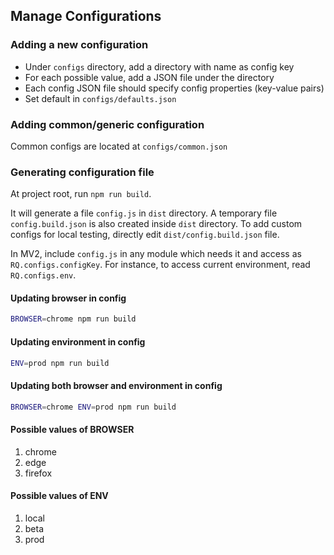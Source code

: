 ## Manage Configurations

### Adding a new configuration

- Under `configs` directory, add a directory with name as config key
- For each possible value, add a JSON file under the directory
- Each config JSON file should specify config properties (key-value pairs)
- Set default in `configs/defaults.json`

### Adding common/generic configuration

Common configs are located at `configs/common.json`

### Generating configuration file

At project root, run `npm run build`. 

It will generate a file `config.js` in `dist` directory.
A temporary file `config.build.json` is also created inside `dist` directory. To add custom configs for local testing, directly edit `dist/config.build.json` file.

In MV2, include `config.js` in any module which needs it and access as `RQ.configs.configKey`.
For instance, to access current environment, read `RQ.configs.env`.

#### Updating browser in config

```sh
BROWSER=chrome npm run build
```

#### Updating environment in config

```sh
ENV=prod npm run build
```

#### Updating both browser and environment in config

```sh
BROWSER=chrome ENV=prod npm run build
```

#### Possible values of BROWSER

1. chrome
2. edge
3. firefox

#### Possible values of ENV

1. local
2. beta
3. prod
